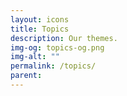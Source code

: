 ```yaml
---
layout: icons
title: Topics
description: Our themes.
img-og: topics-og.png
img-alt: ""
permalink: /topics/
parent: 
---
```


